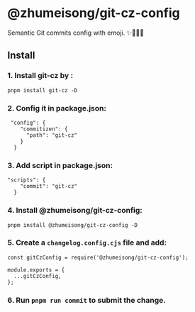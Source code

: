# @zhumeisong/git-cz-config

Semantic Git commits config with emoji. ✨🐛💄💚

## Install

### 1. Install git-cz by :

 `pnpm install git-cz -D`

### 2. Config it in package.json:

```
 "config": {
    "commitizen": {
      "path": "git-cz"
    }
  }
```

### 3. Add script in package.json:

```
"scripts": {
    "commit": "git-cz"
  }
```

### 4. Install @zhumeisong/git-cz-config: 

`pnpm install @zhumeisong/git-cz-config -D`

### 5. Create a `changelog.config.cjs` file and add:

```
const gitCzConfig = require('@zhumeisong/git-cz-config');

module.exports = {
  ...gitCzConfig,
};
```

### 6. Run `pnpm run commit` to submit the change.
